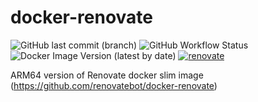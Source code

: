# docker-renovate

![GitHub last commit (branch)](https://img.shields.io/github/last-commit/simao-silva/docker-renovate/main?style=for-the-badge)
![GitHub Workflow Status](https://img.shields.io/github/workflow/status/simao-silva/docker-renovate/build%20and%20push%20image?style=for-the-badge)
![Docker Image Version (latest by date)](https://img.shields.io/docker/v/simaofsilva/renovatebot-docker-renovate?arch=arm64&label=latest%20version&sort=date&style=for-the-badge)
[![renovate](https://img.shields.io/badge/renovate-enabled-brightgreen.svg?style=for-the-badge)](https://renovatebot.com)


ARM64 version of Renovate docker slim image (https://github.com/renovatebot/docker-renovate)

